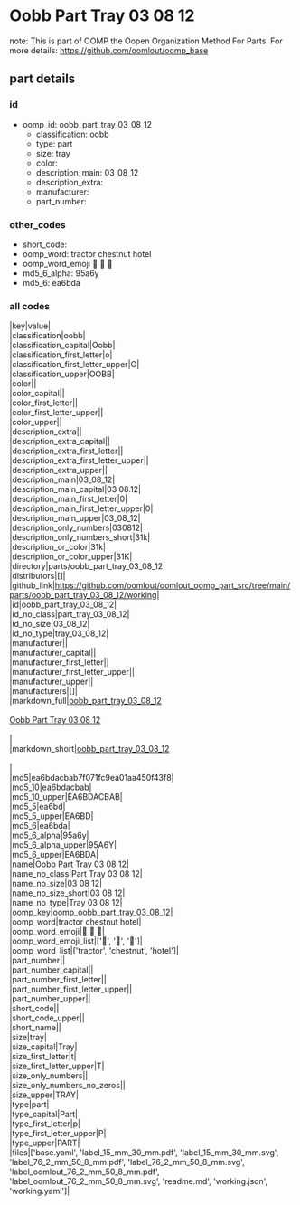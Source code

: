 # Oobb Part Tray 03 08 12  

note: This is part of OOMP the Oopen Organization Method For Parts. For more details: https://github.com/oomlout/oomp_base

##  part details





### id
* oomp_id: oobb_part_tray_03_08_12
  * classification: oobb
  * type: part
  * size: tray
  * color: 
  * description_main: 03_08_12
  * description_extra: 
  * manufacturer: 
  * part_number: 

### other_codes
* short_code: 
* oomp_word: tractor chestnut hotel
* oomp_word_emoji :tractor: :chestnut: :hotel:
* md5_6_alpha: 95a6y
* md5_6: ea6bda

### all codes 
|key|value|  
|classification|oobb|  
|classification_capital|Oobb|  
|classification_first_letter|o|  
|classification_first_letter_upper|O|  
|classification_upper|OOBB|  
|color||  
|color_capital||  
|color_first_letter||  
|color_first_letter_upper||  
|color_upper||  
|description_extra||  
|description_extra_capital||  
|description_extra_first_letter||  
|description_extra_first_letter_upper||  
|description_extra_upper||  
|description_main|03_08_12|  
|description_main_capital|03 08.12|  
|description_main_first_letter|0|  
|description_main_first_letter_upper|0|  
|description_main_upper|03_08_12|  
|description_only_numbers|030812|  
|description_only_numbers_short|31k|  
|description_or_color|31k|  
|description_or_color_upper|31K|  
|directory|parts/oobb_part_tray_03_08_12|  
|distributors|[]|  
|github_link|https://github.com/oomlout/oomlout_oomp_part_src/tree/main/parts/oobb_part_tray_03_08_12/working|  
|id|oobb_part_tray_03_08_12|  
|id_no_class|part_tray_03_08_12|  
|id_no_size|03_08_12|  
|id_no_type|tray_03_08_12|  
|manufacturer||  
|manufacturer_capital||  
|manufacturer_first_letter||  
|manufacturer_first_letter_upper||  
|manufacturer_upper||  
|manufacturers|[]|  
|markdown_full|[oobb_part_tray_03_08_12](https://github.com/oomlout/oomlout_oomp_part_src/tree/main/parts/oobb_part_tray_03_08_12/working)<br>[](https://github.com/oomlout/oomlout_oomp_part_src/tree/main/parts/oobb_part_tray_03_08_12/working)<br>[Oobb Part Tray 03 08 12](https://github.com/oomlout/oomlout_oomp_part_src/tree/main/parts/oobb_part_tray_03_08_12/working)<br><br>|  
|markdown_short|[oobb_part_tray_03_08_12](https://github.com/oomlout/oomlout_oomp_part_src/tree/main/parts/oobb_part_tray_03_08_12/working)<br><br>|  
|md5|ea6bdacbab7f071fc9ea01aa450f43f8|  
|md5_10|ea6bdacbab|  
|md5_10_upper|EA6BDACBAB|  
|md5_5|ea6bd|  
|md5_5_upper|EA6BD|  
|md5_6|ea6bda|  
|md5_6_alpha|95a6y|  
|md5_6_alpha_upper|95A6Y|  
|md5_6_upper|EA6BDA|  
|name|Oobb Part Tray 03 08 12|  
|name_no_class|Part Tray 03 08 12|  
|name_no_size|03 08 12|  
|name_no_size_short|03 08 12|  
|name_no_type|Tray 03 08 12|  
|oomp_key|oomp_oobb_part_tray_03_08_12|  
|oomp_word|tractor chestnut hotel|  
|oomp_word_emoji|:tractor: :chestnut: :hotel:|  
|oomp_word_emoji_list|[':tractor:', ':chestnut:', ':hotel:']|  
|oomp_word_list|['tractor', 'chestnut', 'hotel']|  
|part_number||  
|part_number_capital||  
|part_number_first_letter||  
|part_number_first_letter_upper||  
|part_number_upper||  
|short_code||  
|short_code_upper||  
|short_name||  
|size|tray|  
|size_capital|Tray|  
|size_first_letter|t|  
|size_first_letter_upper|T|  
|size_only_numbers||  
|size_only_numbers_no_zeros||  
|size_upper|TRAY|  
|type|part|  
|type_capital|Part|  
|type_first_letter|p|  
|type_first_letter_upper|P|  
|type_upper|PART|  
|files|['base.yaml', 'label_15_mm_30_mm.pdf', 'label_15_mm_30_mm.svg', 'label_76_2_mm_50_8_mm.pdf', 'label_76_2_mm_50_8_mm.svg', 'label_oomlout_76_2_mm_50_8_mm.pdf', 'label_oomlout_76_2_mm_50_8_mm.svg', 'readme.md', 'working.json', 'working.yaml']|  
